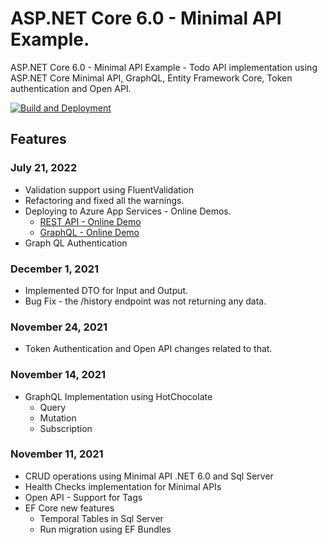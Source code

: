 # ASP.NET Core 6.0 - Minimal API Example.

ASP.NET Core 6.0 - Minimal API Example - Todo API implementation using ASP.NET Core Minimal API, GraphQL, Entity Framework Core, Token authentication and Open API.

[![Build and Deployment](https://github.com/anuraj/MinimalApi/actions/workflows/main_minimalapi-demo.yml/badge.svg)](https://github.com/anuraj/MinimalApi/actions/workflows/main_minimalapi-demo.yml)

## Features

### July 21, 2022
* Validation support using FluentValidation
* Refactoring and fixed all the warnings.
* Deploying to Azure App Services - Online Demos.
	- [REST API - Online Demo](https://minimalapi-demo.azurewebsites.net/swagger/index.html)
	- [GraphQL - Online Demo](https://minimalapi-demo.azurewebsites.net/graphql)
* Graph QL Authentication

### December 1, 2021
* Implemented DTO for Input and Output.
* Bug Fix - the /history endpoint was not returning any data.

### November 24, 2021
* Token Authentication and Open API changes related to that.

### November 14, 2021
* GraphQL Implementation using HotChocolate
	- Query
	- Mutation
	- Subscription
	
### November 11, 2021
* CRUD operations using Minimal API .NET 6.0 and Sql Server
* Health Checks implementation for Minimal APIs
* Open API - Support for Tags
* EF Core new features 
	- Temporal Tables in Sql Server
	- Run migration using EF Bundles
